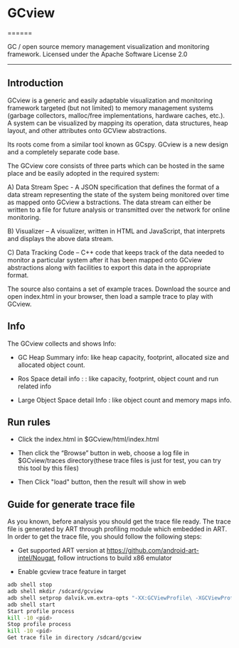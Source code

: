 # GCview
======

GC / open source memory management visualization and monitoring framework.
Licensed under the Apache Software License 2.0

---

## Introduction

GCview is a generic and easily adaptable visualization and monitoring 
framework targeted (but not limited) to memory management systems 
(garbage collectors, malloc/free implementations, hardware caches, etc.).  
A  system can be visualized by mapping its operation, data structures, heap 
layout, and other attributes onto GCView abstractions.

Its roots come from a similar tool known as GCspy. GCview is a new design 
and a completely separate code base.

The GCview core consists of three parts which can be hosted in the same place 
and be easily adopted in the required system:

A) Data Stream Spec - A JSON specification that defines the format of a data stream 
representing the state of the system being monitored over time as mapped onto GCview a
bstractions. The data stream can either be written to a file for future analysis or 
transmitted over the network for online monitoring.

B) Visualizer – A visualizer, written in HTML and JavaScript, that interprets and 
displays the above data stream.

C) Data Tracking Code – C++ code that keeps track of the data needed to monitor a 
particular system after it has been mapped onto GCview abstractions along with 
facilities to export this data in the  appropriate format.

The source also contains a set of example traces. Download the source and open index.html 
in your browser, then load a sample trace to play with GCview.

## Info

The GCview collects and shows Info:

- GC Heap Summary info: like heap capacity, footprint, allocated size and  allocated object count.

- Ros Space detail info : : like capacity, footprint, object count and run related info

- Large Object Space detail Info : like object count and memory maps info.

## Run rules

- Click the index.html in $GCview/html/index.html

- Then click the “Browse” button in web, choose a log file in $GCview/traces directory(these trace files is just for test, you can try this tool by this files)

- Then Click "load" button, then the result will show in web

## Guide for generate trace file

As you known, before analysis you should get the trace file ready. The trace file is generated by ART through profiling module which embedded in ART. In order to get the trace file, you should follow the following steps:

- Get supported ART version at https://github.com/android-art-intel/Nougat, follow intructions to build x86 emulator

- Enable gcview trace feature in target
```bash
adb shell stop
adb shell mkdir /sdcard/gcview
adb shell setprop dalvik.vm.extra-opts "-XX:GCViewProfile\ -XGCViewProfileDir:/sdcard/gcview"
adb shell start
Start profile process
kill -10 <pid>
Stop profile process
kill -10 <pid>
Get trace file in directory /sdcard/gcview
```
